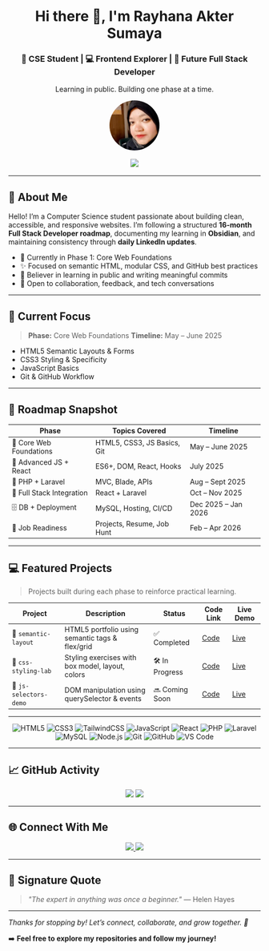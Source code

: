 <h1 align="center">Hi there 👋, I'm Rayhana Akter Sumaya</h1>
<h3 align="center">🌼 CSE Student | 💻 Frontend Explorer | 🚀 Future Full Stack Developer</h3>
<p align="center">Learning in public. Building one phase at a time.</p>

<p align="center">
  <img src="images/rayhanakatersumaya.png" width="100" height="100" style="border-radius: 50%;" />
</p>

<p align="center">
  <img src="https://readme-typing-svg.herokuapp.com/?lines=Learning+Frontend+the+Right+Way;Full+Stack+in+Progress;Built+with+Obsidian+%26+GitHub!&center=true&width=750&height=45&color=F7C59F&vCenter=true&size=24" />
</p>

---

## 🧩 About Me

Hello! I’m a Computer Science student passionate about building clean, accessible, and responsive websites. I’m following a structured **16-month Full Stack Developer roadmap**, documenting my learning in **Obsidian**, and maintaining consistency through **daily LinkedIn updates**.

- 🎯 Currently in Phase 1: Core Web Foundations
- ✨ Focused on semantic HTML, modular CSS, and GitHub best practices
- 🧠 Believer in learning in public and writing meaningful commits
- 🤝 Open to collaboration, feedback, and tech conversations

---

## 🎯 Current Focus

> **Phase:** Core Web Foundations
> **Timeline:** May – June 2025

- HTML5 Semantic Layouts & Forms
- CSS3 Styling & Specificity
- JavaScript Basics
- Git & GitHub Workflow

---

## 🧭 Roadmap Snapshot

| Phase                     | Topics Covered              | Timeline            |
| ------------------------- | --------------------------- | ------------------- |
| 📌 Core Web Foundations   | HTML5, CSS3, JS Basics, Git | May – June 2025     |
| 🔄 Advanced JS + React    | ES6+, DOM, React, Hooks     | July 2025           |
| 🔧 PHP + Laravel          | MVC, Blade, APIs            | Aug – Sept 2025     |
| 🔗 Full Stack Integration | React + Laravel             | Oct – Nov 2025      |
| 🗄️ DB + Deployment        | MySQL, Hosting, CI/CD       | Dec 2025 – Jan 2026 |
| 💼 Job Readiness          | Projects, Resume, Job Hunt  | Feb – Apr 2026      |

---

## 💻 Featured Projects

> Projects built during each phase to reinforce practical learning.

| Project                | Description                                      | Status         | Code Link | Live Demo |
| ---------------------- | ------------------------------------------------ | -------------- | --------- | --------- |
| 💼 `semantic-layout`   | HTML5 portfolio using semantic tags & flex/grid  | ✅ Completed   | [Code](#) | [Live](#) |
| 🎨 `css-styling-lab`   | Styling exercises with box model, layout, colors | 🛠 In Progress  | [Code](#) | [Live](#) |
| 🔭 `js-selectors-demo` | DOM manipulation using querySelector & events    | 🔜 Coming Soon | [Code](#) | [Live](#) |

---

<p align="center">
  <img src="https://img.shields.io/badge/-HTML5-E34F26?style=for-the-badge&logo=html5" alt="HTML5" />
  <img src="https://img.shields.io/badge/-CSS3-1572B6?style=for-the-badge&logo=css3" alt="CSS3" />
  <img src="https://img.shields.io/badge/-TailwindCSS-38B2AC?style=for-the-badge&logo=tailwind-css" alt="TailwindCSS" />
  <img src="https://img.shields.io/badge/-JavaScript-F7DF1E?style=for-the-badge&logo=javascript&logoColor=black" alt="JavaScript" />
  <img src="https://img.shields.io/badge/-React-61DAFB?style=for-the-badge&logo=react&logoColor=black" alt="React" />
  <img src="https://img.shields.io/badge/-PHP-777BB4?style=for-the-badge&logo=php" alt="PHP" />
  <img src="https://img.shields.io/badge/-Laravel-FF2D20?style=for-the-badge&logo=laravel" alt="Laravel" />
  <img src="https://img.shields.io/badge/-MySQL-4479A1?style=for-the-badge&logo=mysql" alt="MySQL" />
  <img src="https://img.shields.io/badge/-Node.js-339933?style=for-the-badge&logo=node.js&logoColor=white" alt="Node.js" />
  <img src="https://img.shields.io/badge/-Git-F05032?style=for-the-badge&logo=git" alt="Git" />
  <img src="https://img.shields.io/badge/-GitHub-181717?style=for-the-badge&logo=github" alt="GitHub" />
  <img src="https://img.shields.io/badge/-VS_Code-007ACC?style=for-the-badge&logo=visual-studio-code" alt="VS Code" />
</p>

---

## 📈 GitHub Activity

<p align="center">
  <img src="https://github-readme-stats.vercel.app/api?username=RayhanaAkterDev&show_icons=true&theme=tokyonight" height="150" />
  <img src="https://github-readme-streak-stats.herokuapp.com/?user=RayhanaAkterDev&theme=tokyonight" height="150" />
</p>

---

## 🌐 Connect With Me

<p align="center">
  <a href="https://linkedin.com/in/rayhanaaktersumaya.dev">
    <img src="https://img.shields.io/badge/-LinkedIn-blue?style=flat-square&logo=linkedin" />
  </a>
  <a href="mailto:rayhanaaktersumaya.dev@gmail.com">
    <img src="https://img.shields.io/badge/-Email-red?style=flat-square&logo=gmail&logoColor=white" />
  </a>
</p>

---

## 📝 Signature Quote

> _"The expert in anything was once a beginner."_ — Helen Hayes

---

_Thanks for stopping by! Let’s connect, collaborate, and grow together. 🚀_

➡️ **Feel free to explore my repositories and follow my journey!**